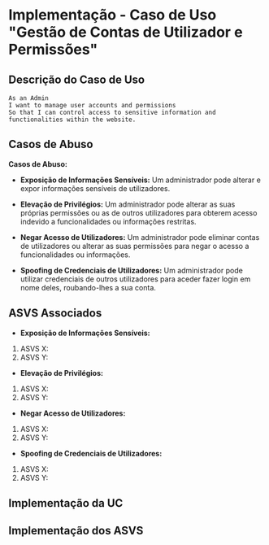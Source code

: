 # Implementação - Caso de Uso "Gestão de Contas de Utilizador e Permissões"

## Descrição do Caso de Uso

```
As an Admin
I want to manage user accounts and permissions
So that I can control access to sensitive information and functionalities within the website.
```

## Casos de Abuso

**Casos de Abuso:**

- **Exposição de Informações Sensíveis:** Um administrador pode alterar e expor informações sensíveis de utilizadores.

- **Elevação de Privilégios:** Um administrador pode alterar as suas próprias permissões ou as de outros utilizadores para obterem acesso indevido a funcionalidades ou informações restritas.

- **Negar Acesso de Utilizadores:** Um administrador pode eliminar contas de utilizadores ou alterar as suas permissões para negar o acesso a funcionalidades ou informações.

- **Spoofing de Credenciais de Utilizadores:** Um administrador pode utilizar credenciais de outros utilizadores para aceder fazer login em nome deles, roubando-lhes a sua conta.


## ASVS Associados

- **Exposição de Informações Sensíveis:**

1. ASVS X:
2. ASVS Y:

- **Elevação de Privilégios:**

1. ASVS X:
2. ASVS Y:

- **Negar Acesso de Utilizadores:**

1. ASVS X:
2. ASVS Y:

- **Spoofing de Credenciais de Utilizadores:**

1. ASVS X:
2. ASVS Y:


## Implementação da UC


## Implementação dos ASVS
